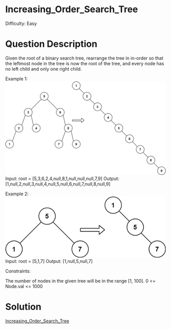 
# Increasing_Order_Search_Tree

Difficulty: Easy

# Question Description

Given the root of a binary search tree, rearrange the tree in in-order so that the leftmost node in the tree is now the root of the tree, and every node has no left child and only one right child.

Example 1:
![alt text](image.png)
Input: root = [5,3,6,2,4,null,8,1,null,null,null,7,9]
Output: [1,null,2,null,3,null,4,null,5,null,6,null,7,null,8,null,9]

Example 2:
![alt text](image-1.png)
Input: root = [5,1,7]
Output: [1,null,5,null,7]

Constraints:

The number of nodes in the given tree will be in the range [1, 100].
0 <= Node.val <= 1000

# Solution

[Increasing_Order_Search_Tree]([897]Increasing_Order_Search_Tree.py)

    